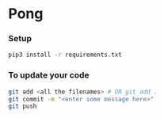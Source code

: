# Pong

### Setup
```bash
pip3 install -r requirements.txt
```

### To update your code

```bash
git add <all the filenames> # OR git add .
git commit -m "<enter some message here>"
git push
```
